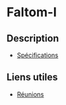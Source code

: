 # Faltom-I

## Description

- [Spécifications](specifications.md)

## Liens utiles
 - [Réunions](./CR/index.md)
